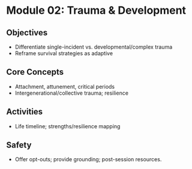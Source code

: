 # Module 02: Trauma & Development

## Objectives
- Differentiate single-incident vs. developmental/complex trauma
- Reframe survival strategies as adaptive

## Core Concepts
- Attachment, attunement, critical periods
- Intergenerational/collective trauma; resilience

## Activities
- Life timeline; strengths/resilience mapping

## Safety
- Offer opt-outs; provide grounding; post-session resources.
